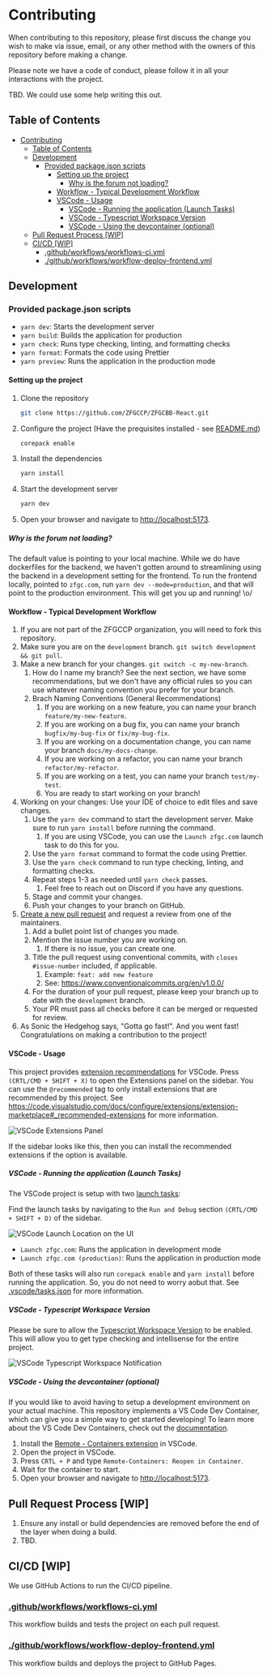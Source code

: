 # Contributing

When contributing to this repository, please first discuss the change you wish to make via issue,
email, or any other method with the owners of this repository before making a change.

Please note we have a code of conduct, please follow it in all your interactions with the project.

TBD. We could use some help writing this out.

## Table of Contents

- [Contributing](#contributing)
  - [Table of Contents](#table-of-contents)
  - [Development](#development)
    - [Provided package.json scripts](#provided-packagejson-scripts)
      - [Setting up the project](#setting-up-the-project)
        - [Why is the forum not loading?](#why-is-the-forum-not-loading)
      - [Workflow - Typical Development Workflow](#workflow---typical-development-workflow)
      - [VSCode - Usage](#vscode---usage)
        - [VSCode - Running the application (Launch Tasks)](#vscode---running-the-application-launch-tasks)
        - [VSCode - Typescript Workspace Version](#vscode---typescript-workspace-version)
        - [VSCode - Using the devcontainer (optional)](#vscode---using-the-devcontainer-optional)
  - [Pull Request Process \[WIP\]](#pull-request-process-wip)
  - [CI/CD \[WIP\]](#cicd-wip)
    - [.github/workflows/workflows-ci.yml](#githubworkflowsworkflows-ciyml)
    - [./github/workflows/workflow-deploy-frontend.yml](#githubworkflowsworkflow-deploy-frontendyml)

## Development

### Provided package.json scripts

- `yarn dev`: Starts the development server
- `yarn build`: Builds the application for production
- `yarn check`: Runs type checking, linting, and formatting checks
- `yarn format`: Formats the code using Prettier
- `yarn preview`: Runs the application in the production mode
<!-- - `yarn preview:ssr`: Runs the application in the production mode with server-side rendering
- `yarn start`: Runs the application in production mode with server-side rendering -->

#### Setting up the project

1. Clone the repository

   ```bash
   git clone https://github.com/ZFGCCP/ZFGCBB-React.git
   ```

2. Configure the project (Have the prequisites installed - see [README.md](README.md))

   ```bash
   corepack enable
   ```

3. Install the dependencies

   ```bash
   yarn install
   ```

4. Start the development server

   ```bash
   yarn dev
   ```

5. Open your browser and navigate to <http://localhost:5173>.

##### Why is the forum not loading?

The default value is pointing to your local machine. While we do have dockerfiles for the backend, we haven't gotten around to streamlining using the backend in a development setting for the frontend. To run the frontend locally, pointed to `zfgc.com`, run `yarn dev --mode=production`, and that will point to the production environment. This will get you up and running! \o/

#### Workflow - Typical Development Workflow

1. If you are not part of the ZFGCCP organization, you will need to fork this repository.
2. Make sure you are on the `development` branch. `git switch development && git pull`.
3. Make a new branch for your changes. `git switch -c my-new-branch`.
   1. How do I name my branch? See the next section, we have some recommendations, but we don't have any official rules so you can use whatever naming convention you prefer for your branch.
   2. Brach Naming Conventions (General Recommendations)
      1. If you are working on a new feature, you can name your branch `feature/my-new-feature`.
      2. If you are working on a bug fix, you can name your branch `bugfix/my-bug-fix` or `fix/my-bug-fix`.
      3. If you are working on a documentation change, you can name your branch `docs/my-docs-change`.
      4. If you are working on a refactor, you can name your branch `refactor/my-refactor`.
      5. If you are working on a test, you can name your branch `test/my-test`.
      6. You are ready to start working on your branch!
4. Working on your changes: Use your IDE of choice to edit files and save changes.
   1. Use the `yarn dev` command to start the development server. Make sure to run `yarn install` before running the command.
      1. If you are using VSCode, you can use the `Launch zfgc.com` launch task to do this for you.
   2. Use the `yarn format` command to format the code using Prettier.
   3. Use the `yarn check` command to run type checking, linting, and formatting checks.
   4. Repeat steps 1-3 as needed until `yarn check` passes.
      1. Feel free to reach out on Discord if you have any questions.
   5. Stage and commit your changes.
   6. Push your changes to your branch on GitHub.
5. [Create a new pull request](https://github.com/ZFGCCP/ZFGCBB-React/compare) and request a review from one of the maintainers.
   1. Add a bullet point list of changes you made.
   2. Mention the issue number you are working on.
      1. If there is no issue, you can create one.
   3. Title the pull request using conventional commits, with `closes #issue-number` included, if applicable.
      1. Example: `feat: add new feature`
      2. See: <https://www.conventionalcommits.org/en/v1.0.0/>
   4. For the duration of your pull request, please keep your branch up to date with the `development` branch.
   5. Your PR must pass all checks before it can be merged or requested for review.
6. As Sonic the Hedgehog says, "Gotta go fast!". And you went fast! Congratulations on making a contribution to the project!

#### VSCode - Usage

This project provides [extension recommendations](./.vscode/extensions.json) for VSCode. Press `(CRTL/CMD + SHIFT + X)` to open the Extensions panel on the sidebar. You can use the `@recommended` tag to only install extensions that are recommended by this project. See <https://code.visualstudio.com/docs/configure/extensions/extension-marketplace#_recommended-extensions> for more information.

![VSCode Extensions Panel](docs/assets/vscode-recommended-extensions.png)

If the sidebar looks like this, then you can install the recommended extensions if the option is available.

##### VSCode - Running the application (Launch Tasks)

The VSCode project is setup with two [launch tasks](./.vscode/launch.json):

Find the launch tasks by navigating to the `Run and Debug` section `(CRTL/CMD + SHIFT + D)` of the sidebar.

![VSCode Launch Location on the UI](docs/assets/vscode-launch-location.png)

- `Launch zfgc.com`: Runs the application in development mode
- `Launch zfgc.com (production)`: Runs the application in production mode

Both of these tasks will also run `corepack enable` and `yarn install` before running the application. So, you do not need to worry aobut that. See [.vscode/tasks.json](./.vscode/tasks.json) for more information.

##### VSCode - Typescript Workspace Version

Please be sure to allow the [Typescript Workspace Version](https://code.visualstudio.com/docs/typescript/typescript-compiling#_using-the-workspace-version) to be enabled. This will allow you to get type checking and intellisense for the entire project.

![VSCode Typescript Workspace Notification](docs/assets/vscode-typescript-notification.png)

##### VSCode - Using the devcontainer (optional)

If you would like to avoid having to setup a development environment on your actual machine. This repository implements a VS Code Dev Container, which can give you a simple way to get started developing! To learn more about the VS Code Dev Containers, check out the [documentation](https://code.visualstudio.com/docs/devcontainers/containers).

1. Install the [Remote - Containers extension](https://marketplace.visualstudio.com/items?itemName=ms-vscode-remote.remote-containers) in VSCode.
2. Open the project in VSCode.
3. Press `CRTL + P` and type `Remote-Containers: Reopen in Container`.
4. Wait for the container to start.
5. Open your browser and navigate to <http://localhost:5173>.

## Pull Request Process [WIP]

1. Ensure any install or build dependencies are removed before the end of the layer when doing a
   build.
2. TBD.

## CI/CD [WIP]

We use GitHub Actions to run the CI/CD pipeline.

### [.github/workflows/workflows-ci.yml](.github/workflows/workflow-ci.yml)

This workflow builds and tests the project on each pull request.

### [./github/workflows/workflow-deploy-frontend.yml](.github/workflows/workflow-deploy-frontend.yml)

This workflow builds and deploys the project to GitHub Pages.
